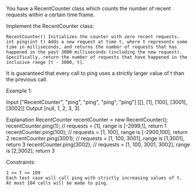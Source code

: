 You have a RecentCounter class which counts the number of recent requests within a certain time frame.

Implement the RecentCounter class:

    RecentCounter() Initializes the counter with zero recent requests.
    int ping(int t) Adds a new request at time t, where t represents some time in milliseconds, and returns the number of requests that has happened in the past 3000 milliseconds (including the new request). Specifically, return the number of requests that have happened in the inclusive range [t - 3000, t].

It is guaranteed that every call to ping uses a strictly larger value of t than the previous call.

 

Example 1:

Input
["RecentCounter", "ping", "ping", "ping", "ping"]
[[], [1], [100], [3001], [3002]]
Output
[null, 1, 2, 3, 3]

Explanation
RecentCounter recentCounter = new RecentCounter();
recentCounter.ping(1);     // requests = [1], range is [-2999,1], return 1
recentCounter.ping(100);   // requests = [1, 100], range is [-2900,100], return 2
recentCounter.ping(3001);  // requests = [1, 100, 3001], range is [1,3001], return 3
recentCounter.ping(3002);  // requests = [1, 100, 3001, 3002], range is [2,3002], return 3

 

Constraints:

    1 <= t <= 109
    Each test case will call ping with strictly increasing values of t.
    At most 104 calls will be made to ping.
